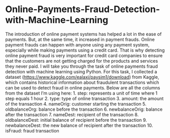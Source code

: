 # Online-Payments-Fraud-Detection-with-Machine-Learning
The introduction of online payment systems has helped a lot in the ease of payments. But, at the same time, it increased in payment frauds. Online payment frauds can happen with anyone using any payment system, especially while making payments using a credit card. That is why detecting online payment fraud is very important for credit card companies to ensure that the customers are not getting charged for the products and services they never paid. I will take you through the task of online payments fraud detection with machine learning using Python.
For this task, I collected a dataset (https://www.kaggle.com/ealaxi/paysim1/download) from Kaggle, which contains historical information about fraudulent transactions which can be used to detect fraud in online payments. Below are all the columns from the dataset I’m using here:
            1. step: represents a unit of time where 1 step equals 1 hour
            2. type: type of online transaction
            3. amount: the amount of the transaction
            4. nameOrig: customer starting the transaction
            5. oldbalanceOrg: balance before the transaction
            6. newbalanceOrig: balance after the transaction
            7. nameDest: recipient of the transaction
            8. oldbalanceDest: initial balance of recipient before the transaction
            9. newbalanceDest: the new balance of recipient after the transaction
            10. isFraud: fraud transaction
